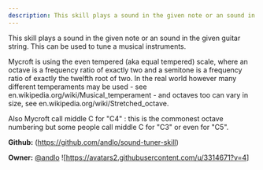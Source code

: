 ```yaml
---
description: This skill plays a sound in the given note or an sound in the given guitar string
---
```

This skill plays a sound in the given note or an sound in the given guitar string.
This can be used to tune a musical instruments.

Mycroft is using the even tempered (aka equal tempered) scale, where an octave is a
frequency ratio of exactly two and a semitone is a frequency ratio of exactly the
twelfth root of two. In the real world however many different temperaments may be
used - see en.wikipedia.org/wiki/Musical_temperament - and octaves too can vary in
size, see  en.wikipedia.org/wiki/Stretched_octave.

Also Mycroft call middle C for "C4" : this is the commonest octave numbering but some
people call middle C for "C3" or even for "C5".

**Github:** (https://github.com/andlo/sound-tuner-skill)

**Owner:** [@andlo](https://github.com/andlo) ![https://avatars2.githubusercontent.com/u/3314671?v=4]

